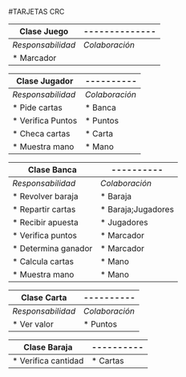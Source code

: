 #TARJETAS CRC

|**Clase Juego** | **--------------** |
|---------------- | --------------- |
|*Responsabilidad* | *Colaboración* |
|* Marcador| |

|**Clase Jugador** | **----------** |
|-------------------|----------------|
|*Responsabilidad* | *Colaboración* |
|* Pide cartas| * Banca |
|* Verifica Puntos| * Puntos|
|* Checa cartas| * Carta|
|* Muestra mano| * Mano|

|**Clase Banca** | **----------** |
|-------------------|----------------|
|*Responsabilidad* | *Colaboración* |
|* Revolver baraja| * Baraja|
|* Repartir cartas| * Baraja;Jugadores|
|* Recibir apuesta| * Jugadores|
|* Verifica puntos| * Marcador|
|* Determina ganador| * Marcador|
|* Calcula cartas| * Mano|
|* Muestra mano| * Mano|

|**Clase Carta** | **----------** |
|-------------------|-------------|
|*Responsabilidad* | *Colaboración* |
|* Ver valor| * Puntos|

|**Clase Baraja** | **----------** |
|-------------------|-------------|
|* Verifica cantidad| * Cartas|


